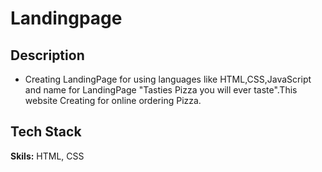 # Landingpage

## Description

* Creating LandingPage for using languages like HTML,CSS,JavaScript and name for LandingPage "Tasties Pizza you will ever taste".This website Creating for online ordering Pizza.

## Tech Stack

**Skils:** HTML, CSS

